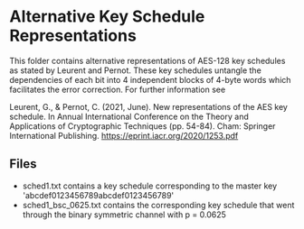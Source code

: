 # Alternative Key Schedule Representations

This folder contains alternative representations of AES-128 key schedules as stated by Leurent and Pernot. These key schedules untangle the dependencies of each bit into 4 independent blocks of 4-byte words which facilitates the error correction. For further information see 

Leurent, G., & Pernot, C. (2021, June). New representations of the AES key schedule. In Annual International Conference on the Theory and Applications of Cryptographic Techniques (pp. 54-84). Cham: Springer International Publishing. https://eprint.iacr.org/2020/1253.pdf

## Files

- sched1.txt contains a key schedule corresponding to the master key 'abcdef0123456789abcdef0123456789'
- sched1_bsc_0625.txt contains the corresponding key schedule that went through the binary symmetric channel with p = 0.0625